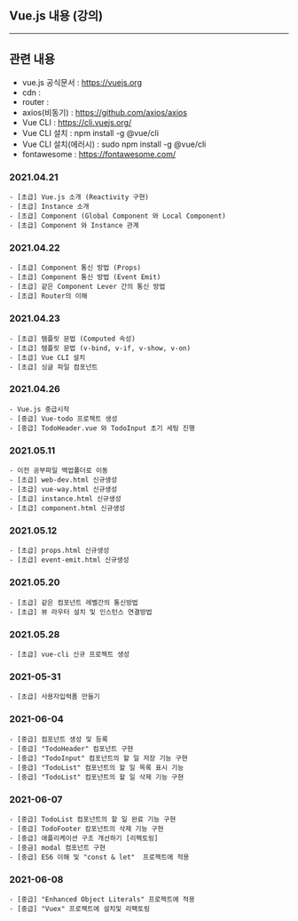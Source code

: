## Vue.js 내용 (강의)

---

## 관련 내용

- vue.js 공식문서 : https://vuejs.org
- cdn : <script src="https://cdn.jsdelivr.net/npm/vue/dist/vue.js"></script>
- router : <script src="https://unpkg.com/vue-router/dist/vue-router.js"></script>
- axios(비동기) : https://github.com/axios/axios
- Vue CLI : https://cli.vuejs.org/
- Vue CLI 설치 : npm install -g @vue/cli
- Vue CLI 설치(에러시) : sudo npm install -g @vue/cli
- fontawesome : https://fontawesome.com/

### 2021.04.21

```
- [초급] Vue.js 소개 (Reactivity 구현)
- [초급] Instance 소개
- [초급] Component (Global Component 와 Local Component)
- [초급] Component 와 Instance 관계
```

### 2021.04.22

```
- [초급] Component 통신 방법 (Props)
- [초급] Component 통신 방법 (Event Emit)
- [초급] 같은 Component Lever 간의 통신 방법
- [초급] Router의 이해
```

### 2021.04.23

```
- [초급] 템플릿 문법 (Computed 속성)
- [초급] 템플릿 문법 (v-bind, v-if, v-show, v-on)
- [초급] Vue CLI 설치
- [초급] 싱글 파일 컴포넌트
```

### 2021.04.26

```
- Vue.js 중급시작
- [중급] Vue-todo 프로젝트 생성
- [중급] TodoHeader.vue 와 TodoInput 초기 세팅 진행
```

### 2021.05.11

```
- 이전 공부파일 백업폴더로 이동
- [초급] web-dev.html 신규생성
- [초급] vue-way.html 신규생성
- [초급] instance.html 신규생성
- [초급] component.html 신규생성
```

### 2021.05.12

```
- [초급] props.html 신규생성
- [초급] event-emit.html 신규생성

```

### 2021.05.20

```
- [초급] 같은 컴포넌트 레벨간의 통신방법
- [초급] 뷰 라우터 설치 및 인스턴스 연결방법

```

### 2021.05.28

```
- [초급] vue-cli 신규 프로젝트 생성
```

### 2021-05-31

```
- [초급] 사용자입력폼 만들기
```

### 2021-06-04

```
- [중급] 컴포넌트 생성 및 등록
- [중급] "TodoHeader" 컴포넌트 구현
- [중급] "TodoInput" 컴포넌트의 할 일 저장 기능 구현
- [중급] "TodoList" 컴포넌트의 할 일 목록 표시 기능
- [중급] "TodoList" 컴포넌트의 할 일 삭제 기능 구현
```

### 2021-06-07

```
- [중급] TodoList 컴포넌트의 할 일 완료 기능 구현
- [중급] TodoFooter 캄포넌트의 삭제 기능 구현
- [중급] 애플리케이션 구조 개선하기 [리펙토링]
- [중금] modal 컴포넌트 구현
- [중급] ES6 이해 및 "const & let"  프로젝트에 적용
```

### 2021-06-08

```
- [중급] "Enhanced Object Literals" 프로젝트에 적용
- [중급] "Vuex" 프로젝트에 설치및 리팩토링

```
